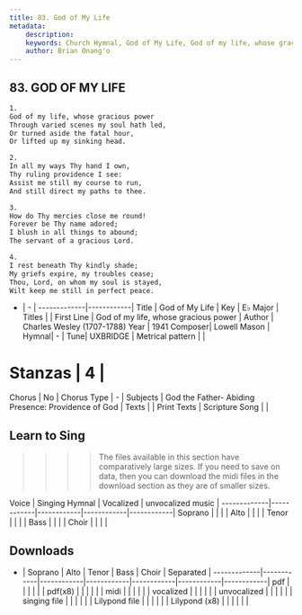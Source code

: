 ```yaml
---
title: 83. God of My Life
metadata:
    description: 
    keywords: Church Hymnal, God of My Life, God of my life, whose gracious power, 
    author: Brian Onang'o
---
```



## 83. GOD OF MY LIFE

```txt
1.
God of my life, whose gracious power 
Through varied scenes my soul hath led, 
Or turned aside the fatal hour, 
Or lifted up my sinking head. 

2.
In all my ways Thy hand I own, 
Thy ruling providence I see: 
Assist me still my course to run, 
And still direct my paths to thee. 

3.
How do Thy mercies close me round! 
Forever be Thy name adored; 
I blush in all things to abound; 
The servant of a gracious Lord. 

4.
I rest beneath Thy kindly shade; 
My griefs expire, my troubles cease; 
Thou, Lord, on whom my soul is stayed, 
Wilt keep me still in perfect peace.

```

- |   -  |
-------------|------------|
Title | God of My Life |
Key | E♭ Major |
Titles |  |
First Line | God of my life, whose gracious power |
Author | Charles Wesley (1707-1788)
Year | 1941
Composer| Lowell Mason |
Hymnal|  - |
Tune| UXBRIDGE |
Metrical pattern | |
# Stanzas | 4 |
Chorus | No |
Chorus Type | - |
Subjects | God the Father- Abiding Presence: Providence of God |
Texts |  |
Print Texts | 
Scripture Song |  |
  
## Learn to Sing

>>>> The files available in this section have comparatively large sizes. If you need to save on data, then you can download the midi files in the download section as they are of smaller sizes.

Voice |  Singing Hymnal | Vocalized | unvocalized music |
-------------|------------|------------|------------|------------|
Soprano | | | |
Alto | | | |
Tenor | | | |
Bass | | | |
Choir | | | |

## Downloads

- |  Soprano | Alto | Tenor | Bass | Choir | Separated |
-------------|------------|------------|------------|------------|------------|------------|
pdf | | | | | |
pdf(x8) | | | | | |
midi | | | | | |
vocalized | | | | | |
unvocalized | | | | | |
singing file | | | | | |
Lilypond file | | | | | |
Lilypond (x8) | | | | | |
  